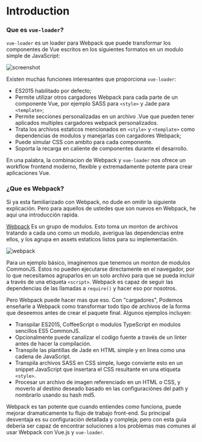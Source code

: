 # Introduction

### Que es `vue-loader`?

`vue-loader` es un loader para Webpack que puede transformar los componentes de Vue escritos en los siguientes formatos en un modulo simple de JavaScript:

![screenshot](http://blog.evanyou.me/images/vue-component.png)

Existen muchas funciones interesantes que proporciona `vue-loader`:

- ES2015 habilitado por defecto;
- Permite utilizar otros cargadores Webpack para cada parte de un componente Vue, por ejemplo SASS para `<style>` y Jade para `<template>`;
- Permite secciones personalizadas en un archivo .Vue que pueden tener aplicados multiples cargadores webpack personalizados.
- Trata los archivos estaticos mencionados en `<style>` y `<template>` como dependencias de modulos y manejarlas con cargadores Webpack;
- Puede simular CSS con ambito para cada componente.
- Soporta la recarga en caliente de componentes durante el desarrollo.

En una palabra, la combinacion de Webpack y `vue-loader` nos ofrece un workflow frontend moderno, flexible y extremadamente potente para crear aplicaciones Vue.

### ¿Que es Webpack?

Si ya esta familiarizado con Webpack, no dude en omitir la siguiente explicación. Pero para aquellos de ustedes que son nuevos en Webpack, he aqui una introducción rapida.

[Webpack](http://webpack.github.io/) Es un grupo de modulos. Esto toma un monton de archivos tratando a cada uno como un modulo, averigua las dependencias entre ellos, y los agrupa en assets estaticos listos para su implementación.

![webpack](http://webpack.github.io/assets/what-is-webpack.png)

Para un ejemplo básico, imaginemos que tenemos un monton de modulos CommonJS. Estos no pueden ejecutarse directamente en el navegador, por lo que necesitamos agruparlos en un solo archivo para que se pueda incluir a través de una etiqueta `<script>`. Webpack es capaz de seguir las dependencias de las llamadas a `require()` y hacer eso por nosotros.

Pero Webpack puede hacer mas que eso. Con "cargadores", Podemos enseñarle a Webpack como transformar todo tipo de archivos de la forma que deseemos antes de crear el paquete final. Algunos ejemplos incluyen:

- Transpilar ES2015, CoffeeScript o modulos TypeScript en modulos sencillos ES5 CommonJS.
- Opcionalmente puede canalizar el codigo fuente a través de un linter antes de hacer la compilación.
- Transpile las plantillas de Jade en HTML simple y en linea como una cadena de JavaScript.
- Transpila archivos SASS en CSS simple, luego convierte esto en un snippet JavaScript que insertara el CSS resultante en una etiqueta `<style>`.
- Procesar un archivo de imagen referenciado en un HTML o CSS, y moverlo al destino deseado basado en las configuraciónes del path y nombrarlo usando su hash md5.

Webpack es tan potente que cuando entiendes como funciona, puede mejorar dramaticamente tu flujo de trabajo front-end. Su principal desventaja es su configuración detallada y compleja; pero con esta guia deberia ser capaz de encontrar soluciones a los problemas mas comunes al usar Webpack con Vue.js y `vue-loader`.
